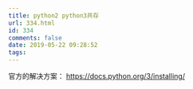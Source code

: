 ```yaml
---
title: python2 python3共存
url: 334.html
id: 334
comments: false
date: 2019-05-22 09:28:52
tags:
---
```


官方的解决方案： https://docs.python.org/3/installing/